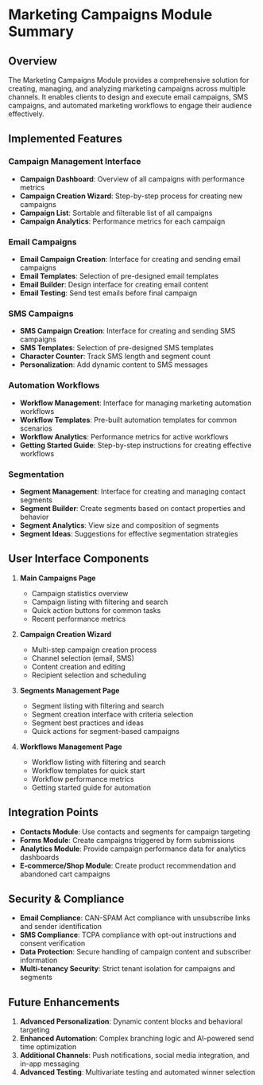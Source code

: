# Marketing Campaigns Module Summary

## Overview

The Marketing Campaigns Module provides a comprehensive solution for creating, managing, and analyzing marketing campaigns across multiple channels. It enables clients to design and execute email campaigns, SMS campaigns, and automated marketing workflows to engage their audience effectively.

## Implemented Features

### Campaign Management Interface

- **Campaign Dashboard**: Overview of all campaigns with performance metrics
- **Campaign Creation Wizard**: Step-by-step process for creating new campaigns
- **Campaign List**: Sortable and filterable list of all campaigns
- **Campaign Analytics**: Performance metrics for each campaign

### Email Campaigns

- **Email Campaign Creation**: Interface for creating and sending email campaigns
- **Email Templates**: Selection of pre-designed email templates
- **Email Builder**: Design interface for creating email content
- **Email Testing**: Send test emails before final campaign

### SMS Campaigns

- **SMS Campaign Creation**: Interface for creating and sending SMS campaigns
- **SMS Templates**: Selection of pre-designed SMS templates
- **Character Counter**: Track SMS length and segment count
- **Personalization**: Add dynamic content to SMS messages

### Automation Workflows

- **Workflow Management**: Interface for managing marketing automation workflows
- **Workflow Templates**: Pre-built automation templates for common scenarios
- **Workflow Analytics**: Performance metrics for active workflows
- **Getting Started Guide**: Step-by-step instructions for creating effective workflows

### Segmentation

- **Segment Management**: Interface for creating and managing contact segments
- **Segment Builder**: Create segments based on contact properties and behavior
- **Segment Analytics**: View size and composition of segments
- **Segment Ideas**: Suggestions for effective segmentation strategies

## User Interface Components

1. **Main Campaigns Page**
   - Campaign statistics overview
   - Campaign listing with filtering and search
   - Quick action buttons for common tasks
   - Recent performance metrics

2. **Campaign Creation Wizard**
   - Multi-step campaign creation process
   - Channel selection (email, SMS)
   - Content creation and editing
   - Recipient selection and scheduling

3. **Segments Management Page**
   - Segment listing with filtering and search
   - Segment creation interface with criteria selection
   - Segment best practices and ideas
   - Quick actions for segment-based campaigns

4. **Workflows Management Page**
   - Workflow listing with filtering and search
   - Workflow templates for quick start
   - Workflow performance metrics
   - Getting started guide for automation

## Integration Points

- **Contacts Module**: Use contacts and segments for campaign targeting
- **Forms Module**: Create campaigns triggered by form submissions
- **Analytics Module**: Provide campaign performance data for analytics dashboards
- **E-commerce/Shop Module**: Create product recommendation and abandoned cart campaigns

## Security & Compliance

- **Email Compliance**: CAN-SPAM Act compliance with unsubscribe links and sender identification
- **SMS Compliance**: TCPA compliance with opt-out instructions and consent verification
- **Data Protection**: Secure handling of campaign content and subscriber information
- **Multi-tenancy Security**: Strict tenant isolation for campaigns and segments

## Future Enhancements

1. **Advanced Personalization**: Dynamic content blocks and behavioral targeting
2. **Enhanced Automation**: Complex branching logic and AI-powered send time optimization
3. **Additional Channels**: Push notifications, social media integration, and in-app messaging
4. **Advanced Testing**: Multivariate testing and automated winner selection 